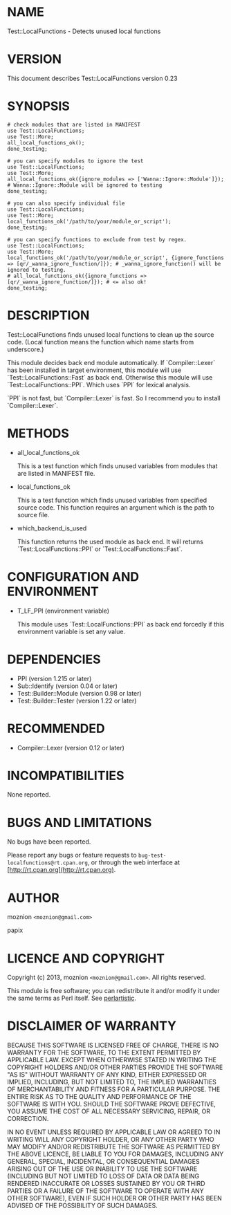 # NAME

Test::LocalFunctions - Detects unused local functions



# VERSION

This document describes Test::LocalFunctions version 0.23



# SYNOPSIS

    # check modules that are listed in MANIFEST
    use Test::LocalFunctions;
    use Test::More;
    all_local_functions_ok();
    done_testing;

    # you can specify modules to ignore the test
    use Test::LocalFunctions;
    use Test::More;
    all_local_functions_ok({ignore_modules => ['Wanna::Ignore::Module']}); # Wanna::Ignore::Module will be ignored to testing
    done_testing;

    # you can also specify individual file
    use Test::LocalFunctions;
    use Test::More;
    local_functions_ok('/path/to/your/module_or_script');
    done_testing;

    # you can specify functions to exclude from test by regex.
    use Test::LocalFunctions;
    use Test::More;
    local_functions_ok('/path/to/your/module_or_script', {ignore_functions => [qr/_wanna_ignore_function/]}); # _wanna_ignore_function() will be ignored to testing.
    # all_local_functions_ok({ignore_functions => [qr/_wanna_ignore_function/]}); # <= also ok!
    done_testing;



# DESCRIPTION

Test::LocalFunctions finds unused local functions to clean up the source code.
(Local function means the function which name starts from underscore.)

This module decides back end module automatically. If \`Compiler::Lexer\` has been
installed in target environment, this module will use \`Test::LocalFunctions::Fast\` as back end.
Otherwise this module will use \`Test::LocalFunctions::PPI\`. Which uses \`PPI\` for lexical analysis.

\`PPI\` is not fast, but \`Compiler::Lexer\` is fast.
So I recommend you to install \`Compiler::Lexer\`.



# METHODS

- all\_local\_functions\_ok

    This is a test function which finds unused variables from modules that are listed in MANIFEST file.

- local\_functions\_ok

    This is a test function which finds unused variables from specified source code.
    This function requires an argument which is the path to source file.

- which\_backend\_is\_used

    This function returns the used module as back end.
    It will returns \`Test::LocalFunctions::PPI\` or \`Test::LocalFunctions::Fast\`.



# CONFIGURATION AND ENVIRONMENT

- T\_LF\_PPI (environment variable)

    This module uses \`Test::LocalFunctions::PPI\` as back end forcedly if this environment variable is set any value.



# DEPENDENCIES

- PPI (version 1.215 or later)
- Sub::Identify (version 0.04 or later)
- Test::Builder::Module (version 0.98 or later)
- Test::Builder::Tester (version 1.22 or later)



# RECOMMENDED

- Compiler::Lexer (version 0.12 or later)



# INCOMPATIBILITIES

None reported.



# BUGS AND LIMITATIONS

No bugs have been reported.

Please report any bugs or feature requests to
`bug-test-localfunctions@rt.cpan.org`, or through the web interface at
[http://rt.cpan.org](http://rt.cpan.org).



# AUTHOR

moznion  `<moznion@gmail.com>`

papix



# LICENCE AND COPYRIGHT

Copyright (c) 2013, moznion `<moznion@gmail.com>`. All rights reserved.

This module is free software; you can redistribute it and/or
modify it under the same terms as Perl itself. See [perlartistic](http://search.cpan.org/perldoc?perlartistic).



# DISCLAIMER OF WARRANTY

BECAUSE THIS SOFTWARE IS LICENSED FREE OF CHARGE, THERE IS NO WARRANTY
FOR THE SOFTWARE, TO THE EXTENT PERMITTED BY APPLICABLE LAW. EXCEPT WHEN
OTHERWISE STATED IN WRITING THE COPYRIGHT HOLDERS AND/OR OTHER PARTIES
PROVIDE THE SOFTWARE "AS IS" WITHOUT WARRANTY OF ANY KIND, EITHER
EXPRESSED OR IMPLIED, INCLUDING, BUT NOT LIMITED TO, THE IMPLIED
WARRANTIES OF MERCHANTABILITY AND FITNESS FOR A PARTICULAR PURPOSE. THE
ENTIRE RISK AS TO THE QUALITY AND PERFORMANCE OF THE SOFTWARE IS WITH
YOU. SHOULD THE SOFTWARE PROVE DEFECTIVE, YOU ASSUME THE COST OF ALL
NECESSARY SERVICING, REPAIR, OR CORRECTION.

IN NO EVENT UNLESS REQUIRED BY APPLICABLE LAW OR AGREED TO IN WRITING
WILL ANY COPYRIGHT HOLDER, OR ANY OTHER PARTY WHO MAY MODIFY AND/OR
REDISTRIBUTE THE SOFTWARE AS PERMITTED BY THE ABOVE LICENCE, BE
LIABLE TO YOU FOR DAMAGES, INCLUDING ANY GENERAL, SPECIAL, INCIDENTAL,
OR CONSEQUENTIAL DAMAGES ARISING OUT OF THE USE OR INABILITY TO USE
THE SOFTWARE (INCLUDING BUT NOT LIMITED TO LOSS OF DATA OR DATA BEING
RENDERED INACCURATE OR LOSSES SUSTAINED BY YOU OR THIRD PARTIES OR A
FAILURE OF THE SOFTWARE TO OPERATE WITH ANY OTHER SOFTWARE), EVEN IF
SUCH HOLDER OR OTHER PARTY HAS BEEN ADVISED OF THE POSSIBILITY OF
SUCH DAMAGES.
